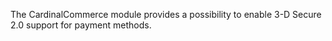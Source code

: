 The CardinalCommerce module provides a possibility to enable 3-D Secure 2.0 support for payment methods.
